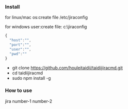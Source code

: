 ### Install
for linux/mac os:create file /etc/jiraconfig

for windows user:create file: c:\jiraconfig
```javascript
{
  "host":"",
  "port":"",
  "user":"",
  "pwd":""
}
```

- git clone https://github.com/houleitaidii/taidiijiracmd.git
- cd taidiijiracmd
- sudo npm install -g

### How to use
jira number-1 number-2
